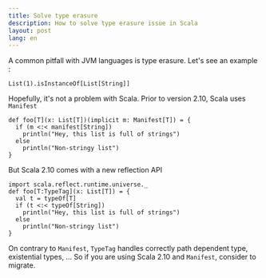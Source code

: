```yaml
---
title: Solve type erasure
description: How to solve type erasure issue in Scala
layout: post
lang: en
---
```

A common pitfall with JVM languages is type erasure. Let's see an example :

```
List(1).isInstanceOf[List[String]]
```

Hopefully, it's not a problem with Scala. Prior to version 2.10, Scala uses `Manifest`

```
def foo[T](x: List[T])(implicit m: Manifest[T]) = {
  if (m <:< manifest[String])
    println("Hey, this list is full of strings")
  else
    println("Non-stringy list")
}
```

But Scala 2.10 comes with a new reflection API

```
import scala.reflect.runtime.universe._
def foo[T:TypeTag](x: List[T]) = {
  val t = typeOf[T]
  if (t <:< typeOf[String])
    println("Hey, this list is full of strings")
  else
    println("Non-stringy list")
}
```

On contrary to `Manifest`, `TypeTag` handles correctly path dependent type, existential types, … So if
you are using Scala 2.10 and `Manifest`, consider to migrate.
